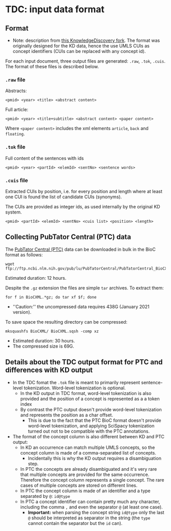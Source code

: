 # TDC: input data format


## Format

* Note: description from [this KnowledgeDiscovery fork](https://github.com/erwanm/knowledgediscovery). The format was originally designed for the KD data, hence the use UMLS CUIs as concept identifiers (CUIs can be replaced with any concept id).

For each input document, three output files are generated: `.raw`, `.tok`, `.cuis`. The format of these files is described below.

### `.raw` file

Abstracts:

```
<pmid> <year> <title> <abstract content>
```

Full article:

```
<pmid> <year> <title+subtitle> <abstract content> <paper content>
```

Where `<paper content>` includes the xml elements `article`, `back` and `floating`.

### `.tok` file

Full content of the sentences with ids

```
<pmid> <year> <partId> <elemId> <sentNo> <sentence words>
```

### `.cuis` file

Extracted CUIs by position, i.e. for every position and length where at least one CUI is found the list of candidate CUIs (synonyms).

The CUIs are provided as integer ids, as used internally by the original KD system.

```
<pmid> <partId> <elemId> <sentNo> <cuis list> <position> <length>
```




## Collecting PubTator Central (PTC) data

The [PubTator Central (PTC)](https://www.ncbi.nlm.nih.gov/research/pubtator/) data can be downloaded in bulk in the BioC format as follows:

```
wget ftp://ftp.ncbi.nlm.nih.gov/pub/lu/PubTatorCentral/PubTatorCentral_BioCXML/*
```

Estimated duration: 12 hours.

Despite the `.gz` extension the files are simple `tar` archives. To extract them:

```
for f in BioCXML.*gz; do tar xf $f; done
```

* ''Caution:'' the uncompressed data requires 438G (January 2021 version).

To save space the resulting directory can be compressed:

```
mksquashfs BioCXML/ BioCXML.sqsh -comp xz
```

* Estimated duration: 30 hours.
* The compressed size is 69G.

## Details about the TDC output format for PTC and differences with KD output

* In the TDC fomat the `.tok` file is meant to primarily represent sentence-level tokenization. Word-level tokenization is optional.
    * In the KD output in TDC format, word-level tokenization is also provided and the position of a concept is represented as a a token index
    * By contrast the PTC output doesn't provide word-level tokenization and represents the position as a char offset.
         * This is due to the fact that the PTC BioC format doesn't provide word-level tokenization, and applying SciSpacy tokenization turned out not to be compatible with the PTC annotations.
* The format of the concept column is also different between KD and PTC output:
    * In KD an occurrence can match multiple UMLS concepts, so the concept column is made of a comma-separated list of concepts.
        * Incidentally this is why the KD output requires a disambiguation step.
    * In PTC the concepts are already disambiguated and it's very rare that multiple concepts are provided for the same occurrence. Therefore the concept column represents a single concept. The rare cases of multiple concepts are stored on different lines.
    * In PTC the concept column is made of an identifier and a type separated by `@`: `id@type`
    * In PTC a concept identifier can contain pretty much any character, including the comma `,` and even the separator `@` (at least one case).
        * **Important:** when parsing the concept string `id@type` only the last `@` should be interpreted as separator in the string (the `type` cannot contain the separator but the `id` can).

